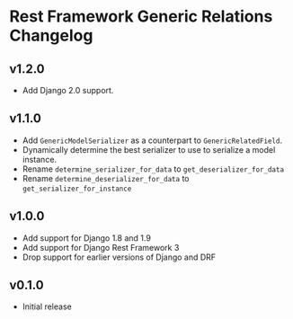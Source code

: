 # Rest Framework Generic Relations Changelog

## v1.2.0

* Add Django 2.0 support.

## v1.1.0

* Add `GenericModelSerializer` as a counterpart to `GenericRelatedField`.
* Dynamically determine the best serializer to use to serialize a model instance.
* Rename `determine_serializer_for_data` to `get_deserializer_for_data`
* Rename `determine_deserializer_for_data` to `get_serializer_for_instance`

## v1.0.0

* Add support for Django 1.8 and 1.9
* Add support for Django Rest Framework 3
* Drop support for earlier versions of Django and DRF

## v0.1.0

* Initial release
